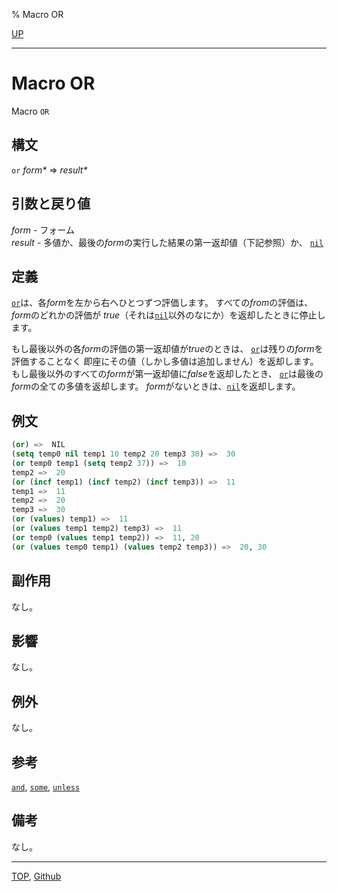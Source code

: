 % Macro OR

[UP](5.3.html)  

---

# Macro **OR**


Macro `OR`


## 構文

`or` *form\** => *result\**


## 引数と戻り値

*form* - フォーム  
*result* - 多値か、最後の*form*の実行した結果の第一返却値（下記参照）か、
[`nil`](5.3.nil-variable.html)


## 定義

[`or`](5.3.or-macro.html)は、各*form*を左から右へひとつずつ評価します。
すべての*from*の評価は、*form*のどれかの評価が
*true*（それは[`nil`](5.3.nil-variable.html)以外のなにか）を返却したときに停止します。

もし最後以外の各*form*の評価の第一返却値が*true*のときは、
[`or`](5.3.or-macro.html)は残りの*form*を評価することなく
即座にその値（しかし多値は追加しません）を返却します。
もし最後以外のすべての*form*が第一返却値に*false*を返却したとき、
[`or`](5.3.or-macro.html)は最後の*form*の全ての多値を返却します。
*form*がないときは、[`nil`](5.3.nil-variable.html)を返却します。


## 例文

```lisp
(or) =>  NIL 
(setq temp0 nil temp1 10 temp2 20 temp3 30) =>  30
(or temp0 temp1 (setq temp2 37)) =>  10
temp2 =>  20
(or (incf temp1) (incf temp2) (incf temp3)) =>  11
temp1 =>  11
temp2 =>  20
temp3 =>  30
(or (values) temp1) =>  11
(or (values temp1 temp2) temp3) =>  11
(or temp0 (values temp1 temp2)) =>  11, 20
(or (values temp0 temp1) (values temp2 temp3)) =>  20, 30
```


## 副作用

なし。


## 影響

なし。


## 例外

なし。


## 参考

[`and`](5.3.and-macro.html),
[`some`](5.3.every.html),
[`unless`](5.3.when.html)


## 備考

なし。


---
[TOP](index.html),  [Github](https://github.com/nptcl/npt-japanese)


